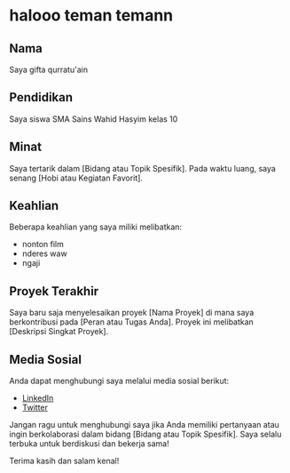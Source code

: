 # halooo teman temann

## Nama
Saya gifta qurratu'ain

## Pendidikan
Saya siswa SMA Sains Wahid Hasyim kelas 10

## Minat
Saya tertarik dalam [Bidang atau Topik Spesifik]. Pada waktu luang, saya senang [Hobi atau Kegiatan Favorit].

## Keahlian
Beberapa keahlian yang saya miliki melibatkan:
- nonton film
- nderes waw
- ngaji

## Proyek Terakhir
Saya baru saja menyelesaikan proyek [Nama Proyek] di mana saya berkontribusi pada [Peran atau Tugas Anda]. Proyek ini melibatkan [Deskripsi Singkat Proyek].

## Media Sosial
Anda dapat menghubungi saya melalui media sosial berikut:
- [LinkedIn](https://www.linkedin.com/in/username/)
- [Twitter](https://twitter.com/username/)

Jangan ragu untuk menghubungi saya jika Anda memiliki pertanyaan atau ingin berkolaborasi dalam bidang [Bidang atau Topik Spesifik]. Saya selalu terbuka untuk berdiskusi dan bekerja sama!

Terima kasih dan salam kenal!
